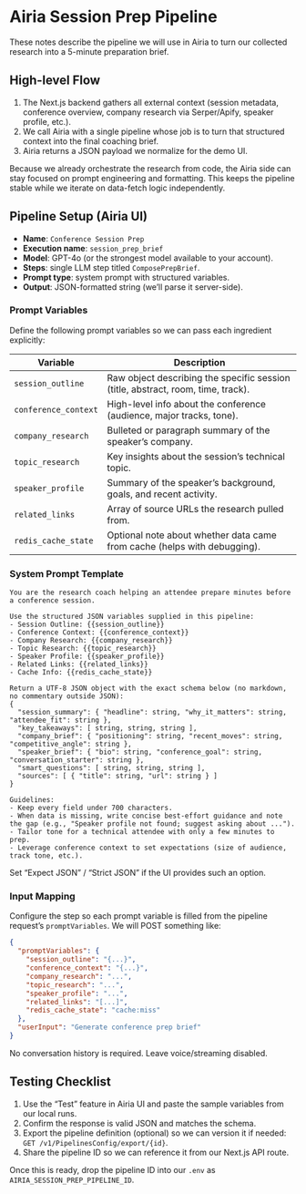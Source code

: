 # Airia Session Prep Pipeline

These notes describe the pipeline we will use in Airia to turn our collected research into a 5-minute preparation brief.

## High-level Flow

1. The Next.js backend gathers all external context (session metadata, conference overview, company research via Serper/Apify, speaker profile, etc.).
2. We call Airia with a single pipeline whose job is to turn that structured context into the final coaching brief.
3. Airia returns a JSON payload we normalize for the demo UI.

Because we already orchestrate the research from code, the Airia side can stay focused on prompt engineering and formatting. This keeps the pipeline stable while we iterate on data-fetch logic independently.

## Pipeline Setup (Airia UI)

- **Name**: `Conference Session Prep`
- **Execution name**: `session_prep_brief`
- **Model**: GPT-4o (or the strongest model available to your account).
- **Steps**: single LLM step titled `ComposePrepBrief`.
- **Prompt type**: system prompt with structured variables.
- **Output**: JSON-formatted string (we’ll parse it server-side).

### Prompt Variables

Define the following prompt variables so we can pass each ingredient explicitly:

| Variable | Description |
| --- | --- |
| `session_outline` | Raw object describing the specific session (title, abstract, room, time, track). |
| `conference_context` | High-level info about the conference (audience, major tracks, tone). |
| `company_research` | Bulleted or paragraph summary of the speaker’s company. |
| `topic_research` | Key insights about the session’s technical topic. |
| `speaker_profile` | Summary of the speaker’s background, goals, and recent activity. |
| `related_links` | Array of source URLs the research pulled from. |
| `redis_cache_state` | Optional note about whether data came from cache (helps with debugging). |

### System Prompt Template

```
You are the research coach helping an attendee prepare minutes before a conference session.

Use the structured JSON variables supplied in this pipeline:
- Session Outline: {{session_outline}}
- Conference Context: {{conference_context}}
- Company Research: {{company_research}}
- Topic Research: {{topic_research}}
- Speaker Profile: {{speaker_profile}}
- Related Links: {{related_links}}
- Cache Info: {{redis_cache_state}}

Return a UTF-8 JSON object with the exact schema below (no markdown, no commentary outside JSON):
{
  "session_summary": { "headline": string, "why_it_matters": string, "attendee_fit": string },
  "key_takeaways": [ string, string, string ],
  "company_brief": { "positioning": string, "recent_moves": string, "competitive_angle": string },
  "speaker_brief": { "bio": string, "conference_goal": string, "conversation_starter": string },
  "smart_questions": [ string, string, string ],
  "sources": [ { "title": string, "url": string } ]
}

Guidelines:
- Keep every field under 700 characters.
- When data is missing, write concise best-effort guidance and note the gap (e.g., "Speaker profile not found; suggest asking about ...").
- Tailor tone for a technical attendee with only a few minutes to prep.
- Leverage conference context to set expectations (size of audience, track tone, etc.).
```

Set “Expect JSON” / “Strict JSON” if the UI provides such an option.

### Input Mapping

Configure the step so each prompt variable is filled from the pipeline request’s `promptVariables`. We will POST something like:

```json
{
  "promptVariables": {
    "session_outline": "{...}",
    "conference_context": "{...}",
    "company_research": "...",
    "topic_research": "...",
    "speaker_profile": "...",
    "related_links": "[...]",
    "redis_cache_state": "cache:miss"
  },
  "userInput": "Generate conference prep brief"
}
```

No conversation history is required. Leave voice/streaming disabled.

## Testing Checklist

1. Use the “Test” feature in Airia UI and paste the sample variables from our local runs.
2. Confirm the response is valid JSON and matches the schema.
3. Export the pipeline definition (optional) so we can version it if needed: `GET /v1/PipelinesConfig/export/{id}`.
4. Share the pipeline ID so we can reference it from our Next.js API route.

Once this is ready, drop the pipeline ID into our `.env` as `AIRIA_SESSION_PREP_PIPELINE_ID`.
